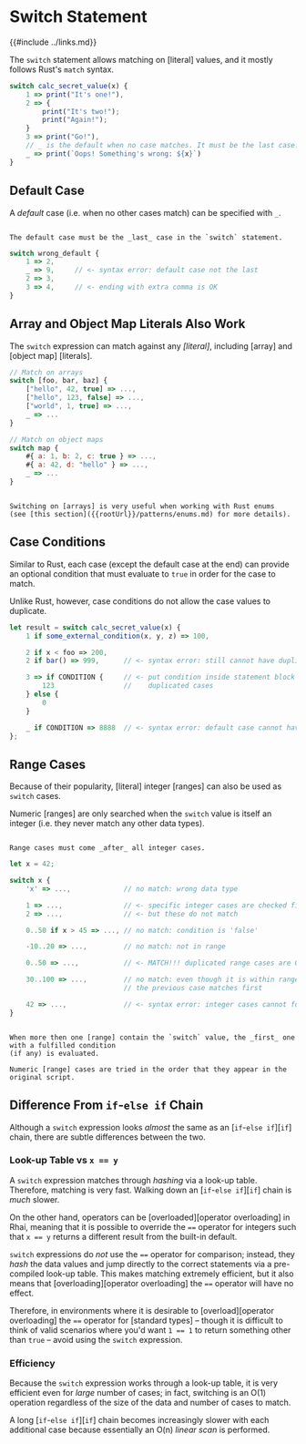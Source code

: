 Switch Statement
================

{{#include ../links.md}}

The `switch` statement allows matching on [literal] values, and it mostly follows Rust's `match` syntax.

```js
switch calc_secret_value(x) {
    1 => print("It's one!"),
    2 => {
        print("It's two!");
        print("Again!");
    }
    3 => print("Go!"),
    // _ is the default when no case matches. It must be the last case.
    _ => print(`Oops! Something's wrong: ${x}`)
}
```


Default Case
------------

A _default_ case (i.e. when no other cases match) can be specified with `_`.

```admonish warning.small "Must be last"

The default case must be the _last_ case in the `switch` statement.
```

```js
switch wrong_default {
    1 => 2,
    _ => 9,     // <- syntax error: default case not the last
    2 => 3,
    3 => 4,     // <- ending with extra comma is OK
}
```


Array and Object Map Literals Also Work
--------------------------------------

The `switch` expression can match against any _[literal]_, including [array] and [object map] [literals].

```js
// Match on arrays
switch [foo, bar, baz] {
    ["hello", 42, true] => ...,
    ["hello", 123, false] => ...,
    ["world", 1, true] => ...,
    _ => ...
}

// Match on object maps
switch map {
    #{ a: 1, b: 2, c: true } => ...,
    #{ a: 42, d: "hello" } => ...,
    _ => ...
}
```

```admonish tip.small "Tip: Working with enums"

Switching on [arrays] is very useful when working with Rust enums
(see [this section]({{rootUrl}}/patterns/enums.md) for more details).
```


Case Conditions
---------------

Similar to Rust, each case (except the default case at the end) can provide an optional condition
that must evaluate to `true` in order for the case to match.

Unlike Rust, however, case conditions do not allow the case values to duplicate.

```js
let result = switch calc_secret_value(x) {
    1 if some_external_condition(x, y, z) => 100,

    2 if x < foo => 200,
    2 if bar() => 999,      // <- syntax error: still cannot have duplicated cases

    3 => if CONDITION {     // <- put condition inside statement block for
        123                 //    duplicated cases
    } else {
        0
    }

    _ if CONDITION => 8888  // <- syntax error: default case cannot have condition
};
```


Range Cases
-----------

Because of their popularity, [literal] integer [ranges] can also be used as `switch` cases.

Numeric [ranges] are only searched when the `switch` value is itself an integer (i.e. they never
match any other data types).

```admonish warning.small "Must come after integer cases"

Range cases must come _after_ all integer cases.
```

```js
let x = 42;

switch x {
    'x' => ...,             // no match: wrong data type

    1 => ...,               // <- specific integer cases are checked first
    2 => ...,               // <- but these do not match

    0..50 if x > 45 => ..., // no match: condition is 'false'

    -10..20 => ...,         // no match: not in range

    0..50 => ...,           // <- MATCH!!! duplicated range cases are OK

    30..100 => ...,         // no match: even though it is within range,
                            // the previous case matches first

    42 => ...,              // <- syntax error: integer cases cannot follow range cases
}
```

```admonish tip.small "Tip: Ranges can overlap"

When more then one [range] contain the `switch` value, the _first_ one with a fulfilled condition
(if any) is evaluated.

Numeric [range] cases are tried in the order that they appear in the original script.
```


Difference From `if`-`else if` Chain
-----------------------------------

Although a `switch` expression looks _almost_ the same as an [`if`-`else if`][`if`] chain, there are
subtle differences between the two.

### Look-up Table vs `x == y`

A `switch` expression matches through _hashing_ via a look-up table. Therefore, matching is very
fast.  Walking down an [`if`-`else if`][`if`] chain is _much_ slower.

On the other hand, operators can be [overloaded][operator overloading] in Rhai, meaning that it is
possible to override the `==` operator for integers such that `x == y` returns a different result
from the built-in default.

`switch` expressions do _not_ use the `==` operator for comparison; instead, they _hash_ the data
values and jump directly to the correct statements via a pre-compiled look-up table.  This makes
matching extremely efficient, but it also means that [overloading][operator overloading] the `==`
operator will have no effect.

Therefore, in environments where it is desirable to [overload][operator overloading] the `==`
operator for [standard types] &ndash; though it is difficult to think of valid scenarios where you'd
want `1 == 1` to return something other than `true` &ndash; avoid using the `switch` expression.

### Efficiency

Because the `switch` expression works through a look-up table, it is very efficient even for _large_
number of cases; in fact, switching is an O(1) operation regardless of the size of the data and
number of cases to match.

A long [`if`-`else if`][`if`] chain becomes increasingly slower with each additional case because
essentially an O(n) _linear scan_ is performed.
